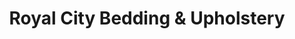 ---
title: "Royal City Bedding & Upholstery"
url: /surrey/royal-city-bedding-and-upholstery/
shop: fabric
---